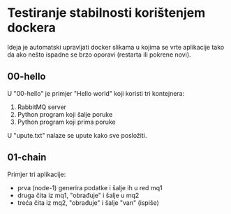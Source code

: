 # Testiranje stabilnosti korištenjem dockera

Ideja je automatski upravljati docker slikama u kojima se vrte aplikacije tako
da ako nešto ispadne se brzo oporavi (restarta ili pokrene novi).

## 00-hello
U "00-hello" je primjer "Hello world" koji koristi tri kontejnera:
1. RabbitMQ server
2. Python program koji šalje poruke
3. Python program koji prima poruke

U "upute.txt" nalaze se upute kako sve posložiti.

## 01-chain
Primjer tri aplikacije:
- prva (node-1) generira podatke i šalje ih u red mq1
- druga čita iz mq1, "obrađuje" i šalje u mq2
- treća čita iz mq2, "obrađuje" i šalje "van" (ispiše)

